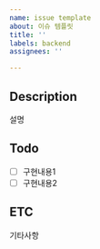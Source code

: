 ```yaml
---
name: issue template
about: 이슈 템플릿
title: ''
labels: backend
assignees: ''

---
```


## Description
설명

## Todo
- [ ] 구현내용1
- [ ] 구현내용2

## ETC
기타사항
